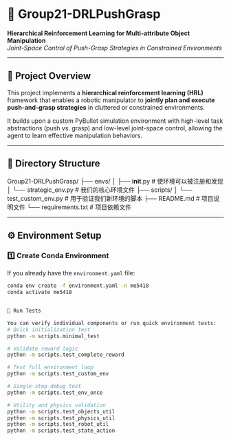 # 🤖 Group21-DRLPushGrasp  
**Hierarchical Reinforcement Learning for Multi-attribute Object Manipulation**  
*Joint-Space Control of Push-Grasp Strategies in Constrained Environments*  

---

## 🧩 Project Overview  
This project implements a **hierarchical reinforcement learning (HRL)** framework that enables a robotic manipulator to **jointly plan and execute push-and-grasp strategies** in cluttered or constrained environments.  

It builds upon a custom PyBullet simulation environment with high-level task abstractions (push vs. grasp) and low-level joint-space control, allowing the agent to learn effective manipulation behaviors.  

---

## 📁 Directory Structure  
Group21-DRLPushGrasp/
├── envs/
│   ├── __init__.py          # 使环境可以被注册和发现
│   └── strategic_env.py     # 我们的核心环境文件
├── scripts/
│   └── test_custom_env.py   # 用于验证我们新环境的脚本
├── README.md                # 项目说明文件
└── requirements.txt         # 项目依赖文件

---

## ⚙️ Environment Setup  

### 1️⃣ Create Conda Environment  
If you already have the `environment.yaml` file:  
```bash
conda env create -f environment.yaml -n me5418
conda activate me5418


🚀 Run Tests

You can verify individual components or run quick environment tests:
# Quick initialization test
python -m scripts.minimal_test

# Validate reward logic
python -m scripts.test_complete_reward

# Test full environment loop
python -m scripts.test_custom_env

# Single-step debug test
python -m scripts.test_env_once

# Utility and physics validation
python -m scripts.test_objects_util
python -m scripts.test_physics_util
python -m scripts.test_robot_util
python -m scripts.test_state_action